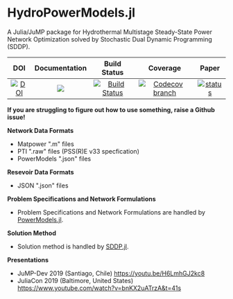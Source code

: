 # HydroPowerModels.jl
A Julia/JuMP package for Hydrothermal Multistage Steady-State Power Network Optimization solved by Stochastic Dual Dynamic Programming (SDDP).

| **DOI** |**Documentation** | **Build Status** | **Coverage** | **Paper** |
|:-----------------:|:-----------------:|:-----------------:|:-----------------:|:-----------------:|
|[![DOI](https://zenodo.org/badge/166077703.svg)](https://zenodo.org/badge/latestdoi/166077703)|[![][docs-latest-img]][docs-latest-url] | [![Build Status][build-img]][build-url] | [![Codecov branch][codecov-img]][codecov-url] | [![status][paper-img]][paper-url] |

[build-img]: https://travis-ci.com/andrewrosemberg/HydroPowerModels.jl.svg?branch=master
[build-url]: https://travis-ci.com/andrewrosemberg/HydroPowerModels.jl

[codecov-img]: https://codecov.io/gh/andrewrosemberg/HydroPowerModels.jl/coverage.svg?branch=master
[codecov-url]: https://codecov.io/gh/andrewrosemberg/HydroPowerModels.jl?branch=master

[docs-latest-img]: https://img.shields.io/badge/docs-latest-blue.svg
[docs-latest-url]: https://andrewrosemberg.github.io/HydroPowerModels.jl/latest/

[paper-img]: https://submissions.juliacon.org/papers/ad43bcbd43a6f904e60db8838c177520/status.svg
[paper-url]: https://submissions.juliacon.org/papers/ad43bcbd43a6f904e60db8838c177520

**If you are struggling to figure out how to use something, raise a Github issue!**

**Network Data Formats**
* Matpower ".m" files
* PTI ".raw" files (PSS(R)E v33 specfication)
* PowerModels ".json" files

**Resevoir Data Formats**
* JSON ".json" files

**Problem Specifications and Network Formulations**
* Problem Specifications and Network Formulations are handled by [PowerModels.jl](https://github.com/lanl-ansi/PowerModels.jl).

**Solution Method**
* Solution method is handled by [SDDP.jl](https://github.com/odow/SDDP.jl).

**Presentations**
* JuMP-Dev 2019 (Santiago, Chile) https://youtu.be/H6LmhGJ2kc8
* JuliaCon 2019 (Baltimore, United States) https://www.youtube.com/watch?v=bnKX2uATrzA&t=41s
